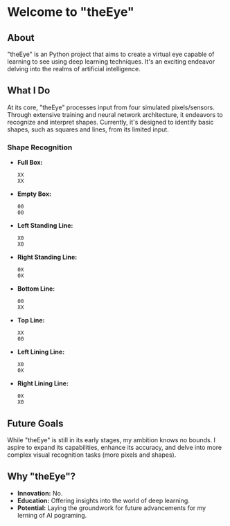 # Welcome to "theEye"

## About

"theEye" is an Python project that aims to create a virtual eye capable of learning to see using deep learning techniques. It's an exciting endeavor delving into the realms of artificial intelligence.

## What I Do

At its core, "theEye" processes input from four simulated pixels/sensors. Through extensive training and neural network architecture, it endeavors to recognize and interpret shapes. Currently, it's designed to identify basic shapes, such as squares and lines, from its limited input.

### Shape Recognition
      
- **Full Box:**
    ```
  XX
  XX
  ```
- **Empty Box:**
    ```
  00
  00
  ```
- **Left Standing Line:**
    ```
  X0
  X0
  ```
- **Right Standing Line:**
    ```
  0X
  0X
  ```
- **Bottom Line:**
    ```
  00
  XX
  ```
- **Top Line:**
    ```
  XX
  00
  ```
- **Left Lining Line:**
    ```
  X0
  0X
  ```
- **Right Lining Line:**
    ```
  0X
  X0
  ```

## Future Goals

While "theEye" is still in its early stages, my ambition knows no bounds. I aspire to expand its capabilities, enhance its accuracy, and delve into more complex visual recognition tasks (more pixels and shapes).

## Why "theEye"?

- **Innovation:** No.
- **Education:** Offering insights into the world of deep learning.
- **Potential:** Laying the groundwork for future advancements for my lerning of AI pograming.
